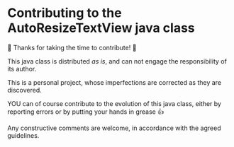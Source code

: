 # Contributing to the AutoResizeTextView java class

:tada: Thanks for taking the time to contribute! :tada:

This java class is distributed *as is*, and can not engage the responsibility of its author.

This is a personal project, whose imperfections are corrected as they are discovered.

YOU can of course contribute to the evolution of this java class, either by reporting errors or by putting your hands in grease :+1:

Any constructive comments are welcome, in accordance with the agreed guidelines.
